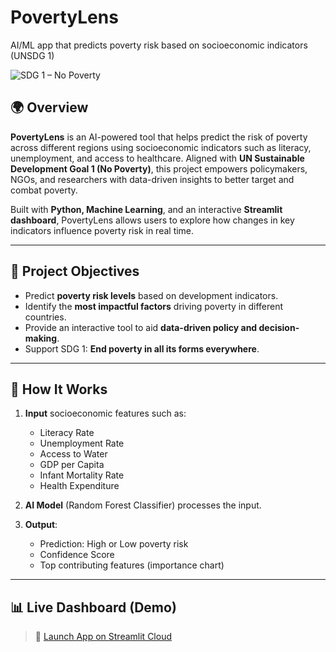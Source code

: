 # PovertyLens
AI/ML app that predicts poverty risk based on socioeconomic indicators (UNSDG 1)

![SDG 1 – No Poverty](https://sdgs.un.org/sites/default/files/goals/E_SDG_Icons-01.jpg)

## 🌍 Overview

**PovertyLens** is an AI-powered tool that helps predict the risk of poverty across different regions using socioeconomic indicators such as literacy, unemployment, and access to healthcare. Aligned with **UN Sustainable Development Goal 1 (No Poverty)**, this project empowers policymakers, NGOs, and researchers with data-driven insights to better target and combat poverty.

Built with **Python, Machine Learning**, and an interactive **Streamlit dashboard**, PovertyLens allows users to explore how changes in key indicators influence poverty risk in real time.

---

## 🎯 Project Objectives

- Predict **poverty risk levels** based on development indicators.
- Identify the **most impactful factors** driving poverty in different countries.
- Provide an interactive tool to aid **data-driven policy and decision-making**.
- Support SDG 1: **End poverty in all its forms everywhere**.

---

## 🧠 How It Works

1. **Input** socioeconomic features such as:
   - Literacy Rate
   - Unemployment Rate
   - Access to Water
   - GDP per Capita
   - Infant Mortality Rate
   - Health Expenditure

2. **AI Model** (Random Forest Classifier) processes the input.

3. **Output**:
   - Prediction: High or Low poverty risk
   - Confidence Score
   - Top contributing features (importance chart)

---

## 📊 Live Dashboard (Demo)

> 🔗 [Launch App on Streamlit Cloud](https://poverty-lens-m4gtaruepjwd8ceaut537n.streamlit.app/)  
